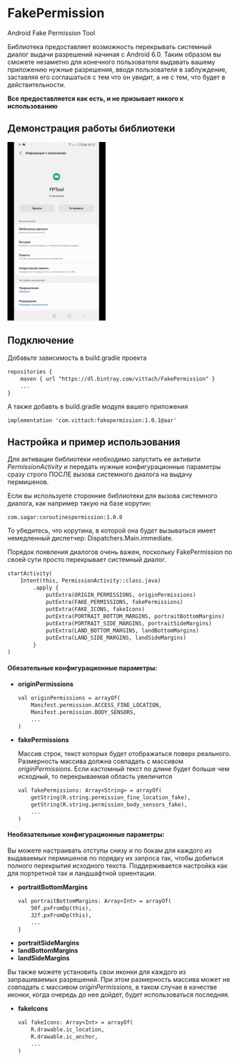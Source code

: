 # FakePermission
Android Fake Permission Tool

Библиотека предоставляет возможность перекрывать системный диалог выдачи разрешений начиная с Android 6.0. Таким образом вы сможете незаметно для конечного пользователя выдавать вашему приложению нужные разрешения, вводя пользователя в заблуждение, заставляя его соглашаться с тем что он увидит, а не с тем, что будет в действительности.

**Все предоставляется как есть, и не призывает никого к использованию**

## Демонстрация работы библиотеки
<img src="Samples.gif" width="220" height="400"/>

## Подключение

Добавьте зависимость в build.gradle проекта
```
repositories {
    maven { url "https://dl.bintray.com/vittach/FakePermission" }
    ...
}
```
А также добавть в build.gradle модуля вашего приложения
```
implementation 'com.vittach:fakepermission:1.0.1@aar'
```
## Настройка и пример использования

Для активации библиотеки необходимо запустить ее активити *PermissionActivity* и передать нужные конфигурационные параметры сразу строго ПОСЛЕ вызова системного диалога на выдачу пермишенов.

Если вы используете сторонние библиотеки для вызова системного диалога, как например такую на базе корутин:
```
com.sagar:coroutinespermission:1.0.0
```
То убедитесь, что корутина, в которой она будет вызываться имеет немедленный диспетчер: Dispatchers.Main.immediate.

Порядок появления диалогов очень важен, поскольку FakePermission по своей сути просто перекрывает системный диалог.
```
startActivity(
    Intent(this, PermissionActivity::class.java)
        .apply {
            putExtra(ORIGIN_PERMISSIONS, originPermissions)
            putExtra(FAKE_PERMISSIONS, fakePermissions)
            putExtra(FAKE_ICONS, fakeIcons)
            putExtra(PORTRAIT_BOTTOM_MARGINS, portraitBottomMargins)
            putExtra(PORTRAIT_SIDE_MARGINS, portraitSideMargins)
            putExtra(LAND_BOTTOM_MARGINS, landBottomMargins)
            putExtra(LAND_SIDE_MARGINS, landSideMargins)
        }
)
```
#### Обязательные конфигурационные параметры:
* **originPermissions**
    ```
    val originPermissions = arrayOf(
        Manifest.permission.ACCESS_FINE_LOCATION,
        Manifest.permission.BODY_SENSORS,
        ...
    )
    ```
* **fakePermissions**

    Массив строк, текст которых будет отображаться поверх реального. Размерность массива должна совпадать с массивом *originPermissions*.
    Если кастомный текст по длине будет больше чем исходный, то перекрываемая область увеличится

    ```
    val fakePermissions: Array<String> = arrayOf(
        getString(R.string.permission_fine_location_fake),
        getString(R.string.permission_body_sensors_fake),
        ...
    )
    ```
#### Необязательные конфигурационные параметры:
Вы можете настраивать отступы снизу и по бокам для каждого из выдаваемых пермишенов по порядку их запроса так, чтобы добиться полного перекрытия исходного текста. Поддерживается настройка как для портретной так и ландшафтной ориентации.
* **portraitBottomMargins**
    ```
    val portraitBottomMargins: Array<Int> = arrayOf(
        50f.pxFromDp(this),
        32f.pxFromDp(this),
        ...
    }
    ```
* **portraitSideMargins**
* **landBottomMargins**
* **landSideMargins**

Вы также можете установить свои иконки для каждого из запрашиваемых разрешений. При этом размерность массива может не совпадать с массивом *originPermissions*, в таком случае в качестве иконки, когда очередь до нее дойдет, будет использоваться последняя.
* **fakeIcons**
    ```
    val fakeIcons: Array<Int> = arrayOf(
        R.drawable.ic_location,
        R.drawable.ic_anchor,
        ...
    )
    ```
